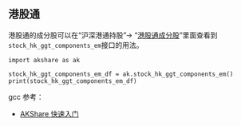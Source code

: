 ## 港股通

港股通的成分股可以在“沪深港通持股”-> “[港股通成分股](https://akshare.akfamily.xyz/data/stock/stock.html#id61)”里面查看到`stock_hk_ggt_components_em`接口的用法。

```
import akshare as ak

stock_hk_ggt_components_em_df = ak.stock_hk_ggt_components_em()
print(stock_hk_ggt_components_em_df)
```
gcc
 参考：

 - [AKShare 快速入门](https://www.akshare.xyz/tutorial.html#akshare)